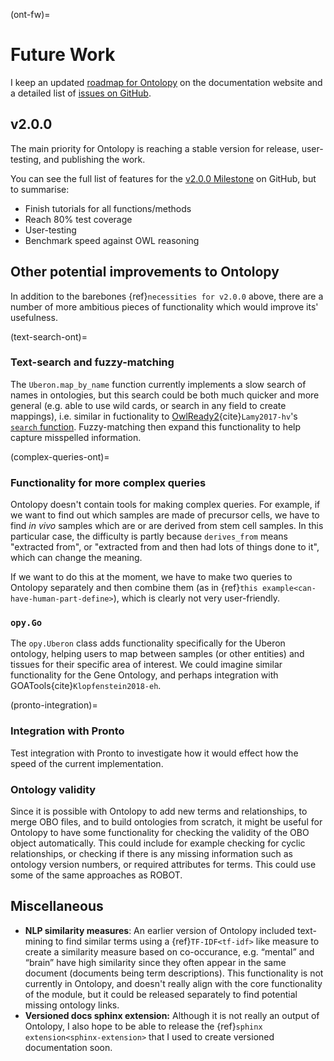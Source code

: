 (ont-fw)=
# Future Work
I keep an updated [roadmap for Ontolopy](https://nataliethurlby.github.io/ontolopy/contents/roadmap.html) on the documentation website and a detailed list of [issues on GitHub](https://github.com/NatalieThurlby/ontolopy/issues).

## v2.0.0
The main priority for Ontolopy is reaching a stable version for release, user-testing, and publishing the work.

You can see the full list of features for the [v2.0.0 Milestone](https://github.com/NatalieThurlby/ontolopy/milestone/1) on GitHub, but to summarise:
- Finish tutorials for all functions/methods
- Reach 80% test coverage
- User-testing
- Benchmark speed against OWL reasoning

<!--If this proved useful, then allowing R-users to use Ontolopy by creating a wrapper to R using [`reticulate`](https://rstudio.github.io/reticulate/).-->

## Other potential improvements to Ontolopy

In addition to the barebones {ref}`necessities for v2.0.0` above, there are a number of more ambitious pieces of functionality which would improve its' usefulness.

(text-search-ont)=
### Text-search and fuzzy-matching
The `Uberon.map_by_name` function currently implements a slow search of names in ontologies, but this search could be both much quicker and more general (e.g. able to use wild cards, or search in any field to create mappings), i.e. similar in fuctionality to [OwlReady2](https://pypi.org/project/Owlready2/){cite}`Lamy2017-hv`'s [`search` function](https://owlready2.readthedocs.io/en/v0.32/). 
Fuzzy-matching then expand this functionality to help capture misspelled information.

(complex-queries-ont)=
### Functionality for more complex queries
Ontolopy doesn't contain tools for making complex queries. 
For example, if we want to find out which samples are made of precursor cells, we have to find *in vivo* samples which are or are derived from stem cell samples.
In this particular case, the difficulty is partly because `derives_from` means "extracted from", or "extracted from and then had lots of things done to it", which can change the meaning.

If we want to do this at the moment, we have to make two queries to Ontolopy separately and then combine them (as in {ref}`this example<can-have-human-part-define>`), which is clearly not very user-friendly.

### `opy.Go`
The `opy.Uberon` class adds functionality specifically for the Uberon ontology, helping users to map between samples (or other entities) and tissues for their specific area of interest.
We could imagine similar functionality for the Gene Ontology, and perhaps integration with GOATools{cite}`Klopfenstein2018-eh`.

(pronto-integration)=
### Integration with Pronto
Test integration with Pronto to investigate how it would effect how the speed of the current implementation.

### Ontology validity
[//]: # (TODO: Write/cite ROBOT)
Since it is possible with Ontolopy to add new terms and relationships, to merge OBO files, and to build ontologies from scratch, it might be useful for Ontolopy to have some functionality for checking the validity of the OBO object automatically.
This could include for example checking for cyclic relationships, or checking if there is any missing information such as ontology version numbers, or required attributes for terms. 
This could use some of the same approaches as ROBOT.

## Miscellaneous
- **NLP similarity measures**: An earlier version of Ontolopy included text-mining to find similar terms using a {ref}`TF-IDF<tf-idf>` like measure to create a similarity measure based on co-occurance, e.g. “mental” and “brain” have high similarity since they often appear in the same document (documents being term descriptions). This functionality is not currently in Ontolopy, and doesn't really align with the core functionality of the module, but it could be released separately to find potential missing ontology links.
- **Versioned docs sphinx extension:** Although it is not really an output of Ontolopy, I also hope to be able to release the {ref}`sphinx extension<sphinx-extension>` that I used to create versioned documentation soon.
